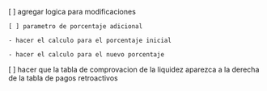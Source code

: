 [ ] agregar logica para modificaciones

    [ ] parametro de porcentaje adicional

    - hacer el calculo para el porcentaje inicial

    - hacer el calculo para el nuevo porcentaje

[ ] hacer que la tabla de comprovacion de la liquidez aparezca a la derecha de la tabla de pagos retroactivos